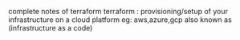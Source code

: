 complete notes of terraform
terraform : provisioning/setup of your infrastructure on a cloud platform  eg: aws,azure,gcp  also known as (infrastructure as a code)
